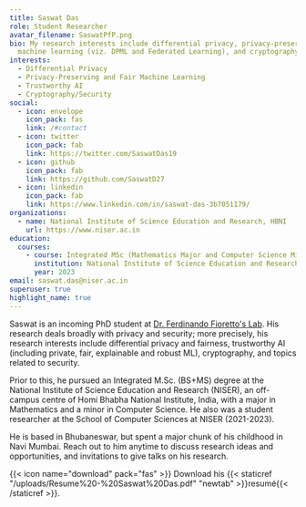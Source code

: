 ```yaml
---
title: Saswat Das
role: Student Researcher
avatar_filename: SaswatPfP.png
bio: My research interests include differential privacy, privacy-preserving
  machine learning (viz. DPML and Federated Learning), and cryptography.
interests:
  - Differential Privacy
  - Privacy-Preserving and Fair Machine Learning
  - Trustworthy AI
  - Cryptography/Security
social:
  - icon: envelope
    icon_pack: fas
    link: /#contact
  - icon: twitter
    icon_pack: fab
    link: https://twitter.com/SaswatDas19
  - icon: github
    icon_pack: fab
    link: https://github.com/SaswatD27
  - icon: linkedin
    icon_pack: fab
    link: https://www.linkedin.com/in/saswat-das-3b7051179/
organizations:
  - name: National Institute of Science Education and Research, HBNI
    url: https://www.niser.ac.in
education:
  courses:
    - course: Integrated MSc (Mathematics Major and Computer Science Minor)
      institution: National Institute of Science Education and Research, HBNI
      year: 2023
email: saswat.das@niser.ac.in
superuser: true
highlight_name: true
---
```

Saswat is an incoming PhD student at [Dr. Ferdinando Fioretto's Lab](https://web.ecs.syr.edu/~ffiorett/). His research deals broadly with privacy and security; more precisely, his research interests include differential privacy and fairness, trustworthy AI (including private, fair, explainable and robust ML), cryptography, and topics related to security. 

Prior to this, he pursued an Integrated M.Sc. (BS+MS) degree at the National Institute of Science Education and Research (NISER), an off-campus centre of Homi Bhabha National Institute, India, with a major in Mathematics and a minor in Computer Science. He also was a student researcher at the School of Computer Sciences at NISER (2021-2023).

He is based in Bhubaneswar, but spent a major chunk of his childhood in Navi Mumbai. Reach out to him anytime to discuss research ideas and opportunities, and invitations to give talks on his research.

{{< icon name="download" pack="fas" >}} Download his {{< staticref "/uploads/Resume%20-%20Saswat%20Das.pdf" "newtab" >}}resumé{{< /staticref >}}.
